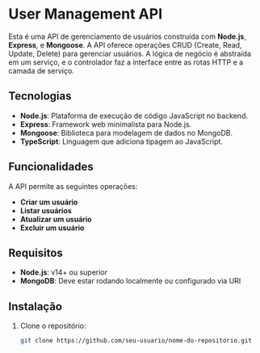 # User Management API

Esta é uma API de gerenciamento de usuários construída com **Node.js**, **Express**, e **Mongoose**. A API oferece operações CRUD (Create, Read, Update, Delete) para gerenciar usuários. A lógica de negócio é abstraída em um serviço, e o controlador faz a interface entre as rotas HTTP e a camada de serviço.

## Tecnologias

- **Node.js**: Plataforma de execução de código JavaScript no backend.
- **Express**: Framework web minimalista para Node.js.
- **Mongoose**: Biblioteca para modelagem de dados no MongoDB.
- **TypeScript**: Linguagem que adiciona tipagem ao JavaScript.

## Funcionalidades

A API permite as seguintes operações:

- **Criar um usuário**
- **Listar usuários**
- **Atualizar um usuário**
- **Excluir um usuário**

## Requisitos

- **Node.js**: v14+ ou superior
- **MongoDB**: Deve estar rodando localmente ou configurado via URI

## Instalação

1. Clone o repositório:

   ```bash
   git clone https://github.com/seu-usuario/nome-do-repositorio.git
   ```
